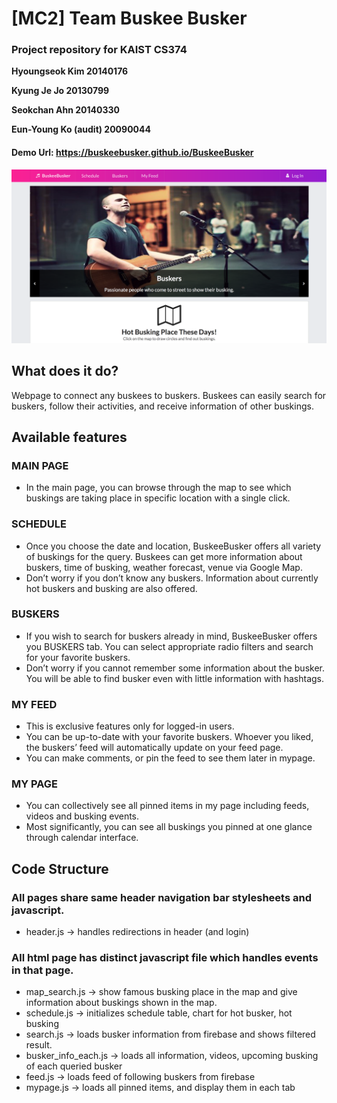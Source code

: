 # [MC2] Team Buskee Busker

### Project repository for KAIST CS374

**Hyoungseok Kim 20140176**

**Kyung Je Jo 20130799**

**Seokchan Ahn 20140330**

**Eun-Young Ko (audit) 20090044**

#### Demo Url: https://buskeebusker.github.io/BuskeeBusker

![img](docs/DP6/0.main(readme).png)
## What does it do?
Webpage to connect any buskees to buskers. Buskees can easily search for buskers, follow their activities, and receive information of other buskings.

## Available features
### MAIN PAGE
+ In the main page, you can browse through the map to see which buskings are taking place in specific location with a single click.
### SCHEDULE
+ Once you choose the date and location, BuskeeBusker offers all variety of buskings for the query. Buskees can get more information about buskers, time of busking, weather forecast, venue via Google Map. 
+ Don’t worry if you don’t know any buskers. Information about currently hot buskers and busking are also offered.
### BUSKERS
+ If you wish to search for buskers already in mind, BuskeeBusker offers you BUSKERS tab. You can select appropriate radio filters and search for your favorite buskers.
+ Don’t worry if you cannot remember some information about the busker. You will be able to find busker even with little information with hashtags.
### MY FEED
+ This is exclusive features only for logged-in users.
+ You can be up-to-date with your favorite buskers. Whoever you liked, the buskers’ feed will automatically update on your feed page.
+ You can make comments, or pin the feed to see them later in mypage. 
### MY PAGE
+ You can collectively see all pinned items in my page including feeds, videos and busking events.
+ Most significantly, you can see all buskings you pinned at one glance through calendar interface. 

## Code Structure
### All pages share same header navigation bar stylesheets and javascript.
+ header.js → handles redirections in header (and login)
### All html page has distinct javascript file which handles events in that page.
+ map_search.js → show famous busking place in the map and give information about buskings shown in the map.
+ schedule.js → initializes schedule table, chart for hot busker, hot busking
+ search.js → loads busker information from firebase and shows filtered result.
+ busker_info_each.js → loads all information, videos, upcoming busking of each queried busker
+ feed.js → loads feed of following buskers from firebase
+ mypage.js → loads all pinned items, and display them in each tab

